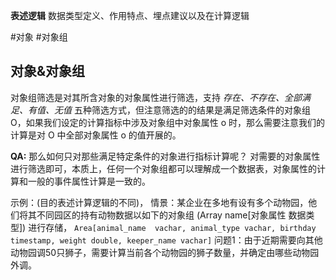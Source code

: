 **表述逻辑** 数据类型定义、作用特点、埋点建议以及在计算逻辑

#对象 #对象组 
## 对象&对象组 
对象组筛选是对其所含对象的对象属性进行筛选，支持 *存在、不存在、全部满足、有值、无值* 五种筛选方式，但注意筛选的的结果是满足筛选条件的对象组 O，如果我们设定的计算指标中涉及对象组中对象属性 o 时，那么需要注意我们的计算是对 O 中全部对象属性 o 的值开展的。

**QA:**  那么如何只对那些满足特定条件的对象进行指标计算呢？
对需要的对象属性进行筛选即可，本质上，任何一个对象组都可以理解成一个数据表，对象属性的计算和一般的事件属性计算是一致的。

示例：(目的表述计算逻辑的不同)，
情景：某企业在多地有设有多个动物园，他们将其不同园区的持有动物数据以如下的对象组 (Array name\[对象属性 数据类型\]) 进行存储，
`Area[animal_name  vachar, animal_type vachar, birthday timestamp, weight double, keeper_name vachar]`
问题1：由于近期需要向其他动物园调50只狮子，需要计算当前各个动物园的狮子数量，并确定由哪些动物园外调。


